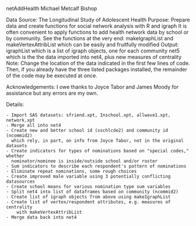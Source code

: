 netAddHealth
Michael Metcalf Bishop

Data Source: The Longitudinal Study of Adolescent Health
Purpose: Prepare data and create functions for social network analysis with R and igraph
         It is often convenient to apply functions to add health network data by school or by community.
         See the functions at the very end: makeIgraphList and makeVertexAttribList
         which can be easily and fruitfully modified 
Output: igraphList which is a list of igraph objects, one for each community
        net5 which is the the data imported into net4, plus new measures of centrality 
Note: Change the location of the data indicated in the first few lines of code.
      Then, if you already have the three listed packages installed, the remainder of the code may
      be executed at once.

Acknowledgements: I owe thanks to Joyce Tabor and James Moody for assistance but any errors are my own. 


Details:
    
    - Import SAS datasets: sfriend.xpt, Inschool.xpt, allwave1.xpt, network.xpt
    - Merge all into net4
    - Create new and better school id (sschlcde2) and community id (ncommid2)
      which rely, in part, on info from Joyce Tabor, not in the original datasets
    - Create indicators for types of nominations based on "special codes," whether
      nominator/nominee is inside/outside school and/or roster
    - Sum indicators to describe each respondent's pattern of nominations
    - Eliminate repeat nominations, some rough choices
    - Create improved male variable using 3 potentially conflicting datasources 
    - Create school means for various nomination type sum variables
    - Split net4 into list of dataframes based on community (ncommid2)
    - Create list of igraph objects from above using makeIgraphList
    - Create list of vertex/respondent attributes, e.g. measures of centrality
        with makeVertexAttribList
    - Merge data back into net4